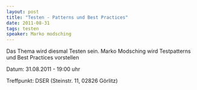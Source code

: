 ```yaml
---
layout: post
title: "Testen - Patterns und Best Practices"
date: 2011-08-31
tags: testen
speaker: Marko modsching
---
```


Das Thema wird diesmal Testen sein. Marko Modsching wird Testpatterns und Best Practices vorstellen 


Datum: 31.08.2011 - 19:00 uhr

Treffpunkt: DSER (Steinstr. 11, 02826 Görlitz)